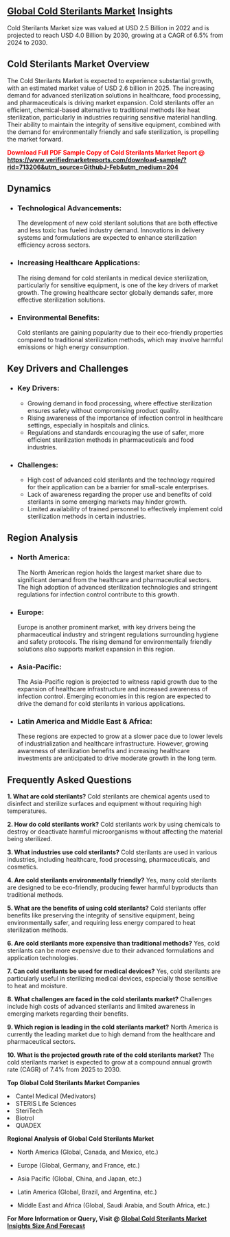 <h2><a href="https://www.verifiedmarketreports.com/download-sample/?rid=713206&amp;utm_source=GithubJ&amp;utm_medium=204" target="_blank">Global Cold Sterilants Market</a> Insights</h2><p>Cold Sterilants Market size was valued at USD 2.5 Billion in 2022 and is projected to reach USD 4.0 Billion by 2030, growing at a CAGR of 6.5% from 2024 to 2030.</p><p> <h2>Cold Sterilants Market Overview</h2> <p>The Cold Sterilants Market is expected to experience substantial growth, with an estimated market value of USD 2.6 billion in 2025. The increasing demand for advanced sterilization solutions in healthcare, food processing, and pharmaceuticals is driving market expansion. Cold sterilants offer an efficient, chemical-based alternative to traditional methods like heat sterilization, particularly in industries requiring sensitive material handling. Their ability to maintain the integrity of sensitive equipment, combined with the demand for environmentally friendly and safe sterilization, is propelling the market forward.</p> <p><strong><p><span class=""><span style="color: #ff0000;"><strong>Download Full PDF Sample Copy of Cold Sterilants Market Report</strong> @ </span><a href="https://www.verifiedmarketreports.com/download-sample/?rid=713206&amp;utm_source=GithubJ-Feb&amp;utm_medium=204" target="_blank">https://www.verifiedmarketreports.com/download-sample/?rid=713206&amp;utm_source=GithubJ-Feb&amp;utm_medium=204</a></span></p></strong></p> <h2>Dynamics</h2> <ul> <li><h3>Technological Advancements:</h3> The development of new cold sterilant solutions that are both effective and less toxic has fueled industry demand. Innovations in delivery systems and formulations are expected to enhance sterilization efficiency across sectors.</li> <li><h3>Increasing Healthcare Applications:</h3> The rising demand for cold sterilants in medical device sterilization, particularly for sensitive equipment, is one of the key drivers of market growth. The growing healthcare sector globally demands safer, more effective sterilization solutions.</li> <li><h3>Environmental Benefits:</h3> Cold sterilants are gaining popularity due to their eco-friendly properties compared to traditional sterilization methods, which may involve harmful emissions or high energy consumption.</li> </ul> <h2>Key Drivers and Challenges</h2> <ul> <li><h3>Key Drivers:</h3> <ul> <li>Growing demand in food processing, where effective sterilization ensures safety without compromising product quality.</li> <li>Rising awareness of the importance of infection control in healthcare settings, especially in hospitals and clinics.</li> <li>Regulations and standards encouraging the use of safer, more efficient sterilization methods in pharmaceuticals and food industries.</li> </ul> </li> <li><h3>Challenges:</h3> <ul> <li>High cost of advanced cold sterilants and the technology required for their application can be a barrier for small-scale enterprises.</li> <li>Lack of awareness regarding the proper use and benefits of cold sterilants in some emerging markets may hinder growth.</li> <li>Limited availability of trained personnel to effectively implement cold sterilization methods in certain industries.</li> </ul> </li> </ul> <h2>Region Analysis</h2> <ul> <li><h3>North America:</h3> The North American region holds the largest market share due to significant demand from the healthcare and pharmaceutical sectors. The high adoption of advanced sterilization technologies and stringent regulations for infection control contribute to this growth.</li> <li><h3>Europe:</h3> Europe is another prominent market, with key drivers being the pharmaceutical industry and stringent regulations surrounding hygiene and safety protocols. The rising demand for environmentally friendly solutions also supports market expansion in this region.</li> <li><h3>Asia-Pacific:</h3> The Asia-Pacific region is projected to witness rapid growth due to the expansion of healthcare infrastructure and increased awareness of infection control. Emerging economies in this region are expected to drive the demand for cold sterilants in various applications.</li> <li><h3>Latin America and Middle East & Africa:</h3> These regions are expected to grow at a slower pace due to lower levels of industrialization and healthcare infrastructure. However, growing awareness of sterilization benefits and increasing healthcare investments are anticipated to drive moderate growth in the long term.</li> </ul> <h2>Frequently Asked Questions</h2> <p><strong>1. What are cold sterilants?</strong> Cold sterilants are chemical agents used to disinfect and sterilize surfaces and equipment without requiring high temperatures.</p> <p><strong>2. How do cold sterilants work?</strong> Cold sterilants work by using chemicals to destroy or deactivate harmful microorganisms without affecting the material being sterilized.</p> <p><strong>3. What industries use cold sterilants?</strong> Cold sterilants are used in various industries, including healthcare, food processing, pharmaceuticals, and cosmetics.</p> <p><strong>4. Are cold sterilants environmentally friendly?</strong> Yes, many cold sterilants are designed to be eco-friendly, producing fewer harmful byproducts than traditional methods.</p> <p><strong>5. What are the benefits of using cold sterilants?</strong> Cold sterilants offer benefits like preserving the integrity of sensitive equipment, being environmentally safer, and requiring less energy compared to heat sterilization methods.</p> <p><strong>6. Are cold sterilants more expensive than traditional methods?</strong> Yes, cold sterilants can be more expensive due to their advanced formulations and application technologies.</p> <p><strong>7. Can cold sterilants be used for medical devices?</strong> Yes, cold sterilants are particularly useful in sterilizing medical devices, especially those sensitive to heat and moisture.</p> <p><strong>8. What challenges are faced in the cold sterilants market?</strong> Challenges include high costs of advanced sterilants and limited awareness in emerging markets regarding their benefits.</p> <p><strong>9. Which region is leading in the cold sterilants market?</strong> North America is currently the leading market due to high demand from the healthcare and pharmaceutical sectors.</p> <p><strong>10. What is the projected growth rate of the cold sterilants market?</strong> The cold sterilants market is expected to grow at a compound annual growth rate (CAGR) of 7.4% from 2025 to 2030.</p> </p><p><strong>Top Global Cold Sterilants Market Companies</strong></p><div data-test-id=""><p><li>Cantel Medical (Medivators)</li><li> STERIS Life Sciences</li><li> SteriTech</li><li> Biotrol</li><li> QUADEX</li></p><div><strong>Regional Analysis of&nbsp;Global Cold Sterilants Market</strong></div><ul><li dir="ltr"><p dir="ltr">North America&nbsp;(Global, Canada, and Mexico, etc.)</p></li><li dir="ltr"><p dir="ltr">Europe (Global, Germany, and France, etc.)</p></li><li dir="ltr"><p dir="ltr">Asia Pacific&nbsp;(Global, China, and Japan, etc.)</p></li><li dir="ltr"><p dir="ltr">Latin America&nbsp;(Global, Brazil, and Argentina, etc.)</p></li><li dir="ltr">Middle East and Africa&nbsp;(Global, Saudi Arabia, and South Africa, etc.)</li></ul><p><strong>For More Information or Query, Visit @&nbsp;</strong><strong><a href="https://www.verifiedmarketreports.com/product/cold-sterilants-market/?utm_source=GithubJ&amp;utm_medium=204" target="_blank">Global Cold Sterilants Market Insights Size And Forecast</a></strong></p></div>
